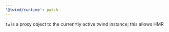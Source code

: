 ```yaml
---
'@twind/runtime': patch
---
```


`tw` is a proxy object to the currenrtly active twind instance; this allows HMR
